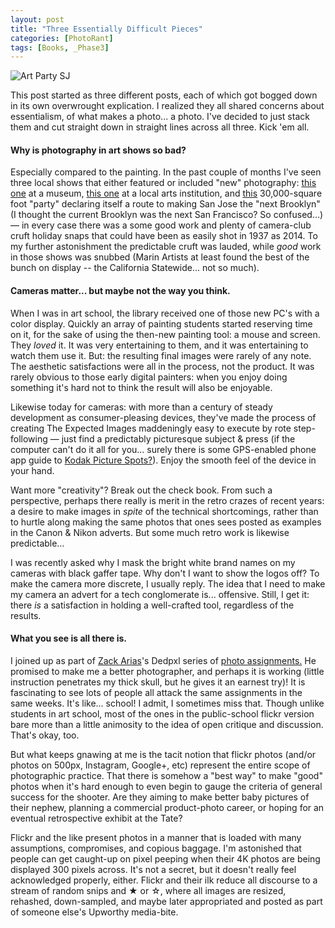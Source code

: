 ```yaml
---
layout: post
title: "Three Essentially Difficult Pieces"
categories: [PhotoRant]
tags: [Books, _Phase3]
---
```

<img title="Art Party SJ" class="img-responsive" src="https://www.botzilla.com/blog/archives/pix2014/bjorke_DSCF2339.jpg"  border="0" />

This post started as three different posts, each of which got bogged down in its own overwrought explication. I realized they all shared concerns about essentialism, of what makes a photo... a photo. I've decided to just stack them and cut straight down in straight lines across all three. Kick 'em all.



<!--more-->
#### Why is photography in art shows so bad?

Especially compared to the painting. In the past couple of months I've seen three local shows that either featured or included &quot;new&quot; photography: <a href="http://www.tritonmuseum.org/exhibitions_photographycompetition_2014.php">this one</a> at a museum, <a href="http://www.marinsocietyofartists.org/shows.html">this one</a> at a local arts institution, and <a href="http://artpartysj.com/">this</a> 30,000-square foot "party" declaring itself a route to making San Jose the "next Brooklyn" (I thought the current Brooklyn was the next San Francisco? So confused...) &mdash; in every case there was a some good work and plenty of camera-club cruft holiday snaps that could have been as easily shot in 1937 as 2014. To my further astonishment the predictable cruft was lauded, while _good_ work in those shows was snubbed (Marin Artists at least found the best of the bunch on display -- the California Statewide... not so much).

#### Cameras matter... but maybe not the way you think.

When I was in art school, the library received one of those new PC's with a color display. Quickly an array of painting students started reserving time on it, for the sake of using the then-new painting tool: a mouse and screen. They <i>loved</i> it. It was very entertaining to them, and it was entertaining to watch them use it. But: the resulting final images were rarely of any note. The aesthetic satisfactions were all in the process, not the product. It was rarely obvious to those early digital painters: when you enjoy doing something it's hard not to think the result will also be enjoyable.

Likewise today for cameras: with more than a century of steady development as consumer-pleasing devices, they've made the process of creating The Expected Images maddeningly easy to execute by rote step-following &mdash; just find a predictably picturesque subject & press (if the computer can't do it all for you&hellip; surely there is some GPS-enabled phone app guide to <a href="{{ site.baseurl }}{% post_url 2004-04-27-The-Picture %}">Kodak Picture Spots?</a>). Enjoy the smooth feel of the device in your hand.

Want more "creativity"? Break out the check book. From such a perspective, perhaps there really is merit in the retro crazes of recent years: a desire to make images in <i>spite</i> of the technical shortcomings, rather than to hurtle along making the same photos that ones sees posted as examples in the Canon & Nikon adverts. But some much retro work is likewise predictable&hellip;

I was recently asked why I mask the bright white brand names on my cameras with black gaffer tape. Why don't I want to show the logos off? To make the camera more discrete, I usually reply. The idea that I need to make my camera an advert for a tech conglomerate is... offensive. Still, I get it: there <i>is</i> a satisfaction in holding a well-crafted tool, regardless of the results.

#### What you see is all there is.

I joined up as part of <a href="http://dedpxl.com/">Zack Arias</a>'s Dedpxl series of <a href="https://www.flickr.com/groups/dedpxl/">photo assignments.</a> He promised to make me a better photographer, and perhaps it is working (little instruction penetrates my thick skull, but he gives it an earnest try)! It is fascinating to see lots of people all attack the same assignments in the same weeks. It's like&hellip; school! I admit, I sometimes miss that. Though unlike students in art school, most of the ones in the public-school flickr version bare more than a little animosity to the idea of open critique and discussion. That's okay, too.

But what keeps gnawing at me is the tacit notion that flickr photos (and/or photos on 500px, Instagram, Google+, etc) represent the entire scope of photographic practice. That there is somehow a &quot;best way&quot; to make &quot;good&quot; photos when it's hard enough to even begin to gauge the criteria of general success for the shooter. Are they aiming to make better baby pictures of their nephew, planning a commercial product-photo career, or hoping for an eventual retrospective exhibit at the Tate?

Flickr and the like present photos in a manner that is loaded with many assumptions, compromises, and copious baggage. I'm astonished that people can get caught-up on pixel peeping when their 4K photos are being displayed 300 pixels across. It's not a secret, but it doesn't really feel acknowledged properly, either. Flickr and their ilk reduce all discourse to a stream of random snips and &#9733; or &#9734;, where all images are resized, rehashed, down-sampled, and maybe later appropriated and posted as part of someone else's Upworthy media-bite.



